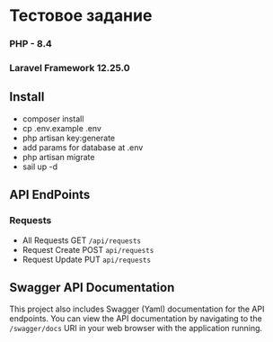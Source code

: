 # Тестовое задание
### PHP - 8.4
### Laravel Framework 12.25.0

## Install
* composer install
* cp .env.example .env
* php artisan key:generate
* add params for database at .env
* php artisan migrate
* sail up -d

## API EndPoints
### Requests
* All Requests GET  `/api/requests`
* Request Create POST  `api/requests`
* Request  Update PUT  `api/requests`

## Swagger API Documentation

This project also includes Swagger (Yaml) documentation for the API endpoints. You can view the API documentation by navigating to the `/swagger/docs` URI in your web browser with the application running.
